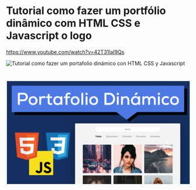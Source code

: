 # Tutorial como fazer um portfólio dinâmico com HTML CSS e Javascript o logo

https://www.youtube.com/watch?v=42T31laI9Qs

![Tutorial como fazer um portafolio dinámico con HTML CSS y Javascript](https://garrettmasters.github.io/img/thumb.png)
<img src="./img/thumb.png" width="500" style="display:block;margin: 40px auto" />
